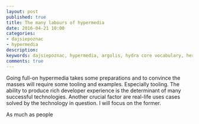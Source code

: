 ```yaml
---
layout: post
published: true
title: The many labours of hypermedia
date: 2016-04-21 10:00
categories:
- dajsiepoznac
- hypermedia
description: 
keywords: dajsiepoznac, hypermedia, argolis, hydra core vocabulary, heracles
comments: true
---
```


Going full-on hypermedia takes some preparations and to convince the masses will require some tooling and examples. Especially
tooling. The ability to produce rich developer experience is the determinant of many successful technologies. Another
crucial factor are real-life uses cases solved by the technology in question. I will focus on the former.

As much as people 

<!--more-->